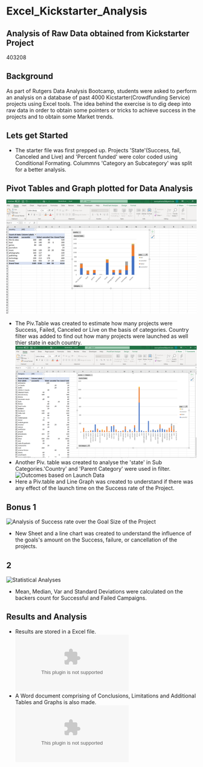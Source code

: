 # Excel_Kickstarter_Analysis
## Analysis of Raw Data obtained from Kickstarter Project
403208
## Background
As part of Rutgers Data Analysis Bootcamp, students were asked to perform an analysis on a database of past 4000 Kicstarter(Crowdfunding Service) projects using Excel tools. The idea behind the exercise is to dig deep into raw data in order to obtain some pointers or tricks to achieve success in the projects and to obtain some Market trends.

## Lets get Started
* The starter file was first prepped up. Projects 'State'(Success, fail, Canceled and Live)  and 'Percent funded' were color coded using Conditional Formating. Colummns 'Category an Subcategory' was split for a better analysis.
## Pivot Tables and Graph plotted for Data Analysis
!['Category Stats'](Images_tables/Category_Stats.png) 
* The Piv.Table was created to estimate how many projects were Success, Failed, Canceled or Live on the basis of categories. Country filter was added to find out how many projects were launched as well thier state in each country.
 !['Sub-category stats](Images_tables/Sub_Category_Stats.png)
 * Another Piv. table was created to analyse the 'state' in Sub Categories.'Country' and 'Parent Category' were used in filter.
 ![Outcomes based on Launch Data](link)
* Here a Piv.table and Line Graph was created to understand if there was any effect of the launch time on the Success rate of the Project.
## Bonus 1
![Analysis of Success rate over the Goal Size of the Project](link)
* New Sheet and a line chart was created to understand the influence of the goals's amount on the Success, failure, or cancellation of the projects.
## 2
![Statistical Analyses ](link)
* Mean, Median, Var and Standard Deviations were calculated on the backers count for Successful and Failed Campaigns.

## Results and Analysis
* Results are stored in a Excel file.
![Kickstarter Analysed Excel sheet](StarterBook.xlsx)
* A Word document comprising of Conclusions, Limitations and Additional Tables and Graphs is also made.  
![Kickstarter Analyses word file](https://github.com/saumya-datascience/Excel_Kickstarter_Analysis/blob/9928a3882d01580a45141cefa5da8f6652bb32be/DataAnalysis_Kickstart_Project.docx)



